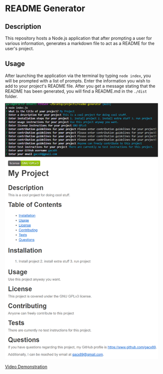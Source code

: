 # README Generator

## Description
This repository hosts a Node.js application that after prompting a user for various information, generates a markdown file to act as a README for the user's project.

## Usage
After launching the application via the terminal by typing `node index`, you will be prompted with a list of prompts. Enter the information you wish to add to your project's README file. After you get a message stating that the README has been generated, you will find a README.md in the `./dist` folder.

![Image of application](https://github.com/gacx89/readme-generator/blob/main/screenshots/application_usage.PNG)
![Image of generated readme](https://github.com/gacx89/readme-generator/blob/main/screenshots/generated_readme.PNG)

[Video Demonstration](https://drive.google.com/file/d/19rKduG5Gy7nT5Y3-pxrw0GZ_Y7VeJaWx/view)